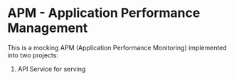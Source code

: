 # APM - Application Performance Management

This is a mocking APM (Application Performance Monitoring) implemented into two projects: 

1) API Service for serving 

